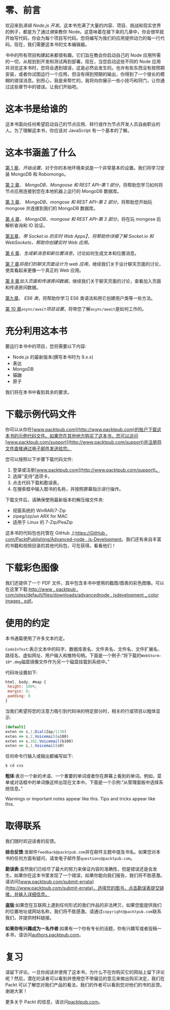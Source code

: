 # 零、前言

欢迎来到*高级 Node.js 开发*。这本书充满了大量的内容、项目、挑战和现实世界的例子，都是为了通过*做*来教你 Node。这意味着在接下来的几章中，你会很早就开始写代码，你会为每个项目写代码。您将编写为我们的应用提供动力的每一行代码。现在，我们需要这本书的文本编辑器。

书中的所有项目构建起来都很有趣，它们旨在教会你启动自己的 Node 应用所需的一切，从规划到开发和测试再到部署。现在，当您启动这些不同的 Node 应用并浏览这本书时，您将会遇到错误，这是必然会发生的。也许有些东西没有按预期安装，或者你试图运行一个应用，但没有得到预期的输出，你得到了一个很长的模糊的错误消息。别担心，我是来帮忙的。我将向你展示一些小技巧和窍门，让你通过这些章节中的错误。让我们开始吧。

# 这本书是给谁的

这本书面向任何希望启动自己的节点应用、转行或作为节点开发人员自由职业的人。为了理解这本书，你应该对 JavaScript 有一个基本的了解。

# 这本书涵盖了什么

[第 1 章](01.html)、*开始设置*，对于你的本地环境来说是一个非常基本的设置。我们将学习安装 MongoDB 和 Robomongo。

[第 2 章](02.html)、 *MongoDB、Mongoose 和 REST API–第 1 部分*，将帮助您学习如何将节点应用连接到您在本地机器上运行的 MongoDB 数据库。

[第 3 章](03.html)、 *MongoDB、mongose 和 REST API–第 2 部分*，将帮助您开始玩 mongose 并连接到我们的 MongoDB 数据库。

[第 4 章](04.html)、 *MongoDB、mongose 和 REST API–第 3 部分*，将在玩 mongose 后解析查询和 ID 验证。

[第五章](05.html)、*带 Socket.io 的实时 Web Apps】，将帮助你详细了解 Socket.io 和 WebSockets，帮助你创建实时 Web 应用。*

[第 6 章](06.html)、*生成新消息和新位置消息*，讨论如何生成文本和位置消息。

[第 7 章](07.html)*将我们的聊天页面设计为 web 应用*，继续我们关于设计聊天页面的讨论，使其看起来更像一个真正的 Web 应用。

[第 8 章](08.html)*加入页面和传递房间数据*，继续我们关于聊天页面的讨论，查看加入页面和传递房间数据。

[第九章](09.html)、 *ES6 类*，将帮助你学习 ES6 类语法和用它创建用户类等一些方法。

[第 10 章](10.html)*`async/await`项目设置*，将带您了解`async/await`是如何工作的。

# 充分利用这本书

要运行本书中的项目，您将需要以下内容:

*   Node.js 的最新版本(撰写本书时为 9.x.x)
*   表达
*   MongoDB
*   猫鼬
*   原子

我们将在本书中看到其余的要求。

# 下载示例代码文件

你可以从你在[www.packtpub.com](http://www.packtpub.com)的账户下载这本书的示例代码文件。如果您在其他地方购买了这本书，您可以访问[www.packtpub.com/support](http://www.packtpub.com/support)并注册将文件直接通过电子邮件发送给您。

您可以按照以下步骤下载代码文件:

1.  登录或注册[www.packtpub.com](http://www.packtpub.com/support)。
2.  选择“支持”选项卡。
3.  点击代码下载和勘误表。
4.  在搜索框中输入图书的名称，并按照屏幕指示进行操作。

下载文件后，请确保使用最新版本的解压缩文件夹:

*   视窗系统的 WinRAR/7-Zip
*   zipeg/izp/un ARX for MAC
*   适用于 Linux 的 7-Zip/PeaZip

这本书的代码包也托管在 GitHub 上[https://GitHub . com/PacktPublishing/Advanced-node . js-Development](https://github.com/PacktPublishing/Advanced-Node.js-Development)。我们还有来自丰富的书籍和视频目录的其他代码包，可在获得。看看他们！

# 下载彩色图像

我们还提供了一个 PDF 文件，其中包含本书中使用的截图/图表的彩色图像。可以在这里下载:[http://www . packtpub . com/sites/default/files/downloads/advancednode . jsdevelopment _ color images . pdf](http://www.packtpub.com/sites/default/files/downloads/Bookname_ColorImages.pdf)。

# 使用的约定

本书通篇使用了许多文本约定。

`CodeInText`:表示文本中的码字、数据库表名、文件夹名、文件名、文件扩展名、路径名、虚拟网址、用户输入和推特句柄。下面是一个例子:“将下载的`WebStorm-10*.dmg`磁盘镜像文件作为另一个磁盘挂载到系统中。”

代码块设置如下:

```js
html, body, #map {
 height: 100%; 
 margin: 0;
 padding: 0
}
```

当我们希望将您的注意力吸引到代码块的特定部分时，相关的行或项目以粗体显示:

```js
[default]
exten => s,1,Dial(Zap/1|30)
exten => s,2,Voicemail(u100)
exten => s,102,Voicemail(b100)
exten => i,1,Voicemail(s0)
```

任何命令行输入或输出都编写如下:

```js
$ cd css
```

**粗体**:表示一个新的术语、一个重要的单词或者你在屏幕上看到的单词。例如，菜单或对话框中的单词像这样出现在文本中。下面是一个示例:“从管理面板中选择系统信息。”

Warnings or important notes appear like this. Tips and tricks appear like this.

# 取得联系

我们随时欢迎读者的反馈。

**综合反馈**:发邮件`feedback@packtpub.com`并在邮件主题中提及书名。如果您对本书的任何方面有疑问，请发电子邮件至`questions@packtpub.com`。

**勘误表**:虽然我们已经尽了最大的努力来保证内容的准确性，但是错误还是会发生。如果你在这本书里发现了一个错误，如果你能向我们报告，我们将不胜感激。请访问[www.packtpub.com/submit-errata](http://www.packtpub.com/submit-errata)，选择您的图书，点击勘误表提交链接，并输入详细信息。

**盗版**:如果您在互联网上遇到任何形式的我们作品的非法拷贝，如果您能提供我们的位置地址或网站名称，我们将不胜感激。请通过`copyright@packtpub.com`联系我们，并提供材料链接。

**如果你有兴趣成为一名作者**:如果有一个你有专长的话题，你有兴趣写或者投稿一本书，请访问[authors.packtpub.com](http://authors.packtpub.com/)。

# 复习

请留下评论。一旦你阅读并使用了这本书，为什么不在你购买它的网站上留下评论呢？然后，潜在的读者可以看到并使用您不带偏见的意见来做出购买决定，我们在 Packt 可以了解您对我们产品的看法，我们的作者可以看到您对他们的书的反馈。谢谢大家！

更多关于 Packt 的信息，请访问[packtpub.com](https://www.packtpub.com/)。